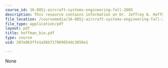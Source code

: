 ```yaml
---
course_id: 16-885j-aircraft-systems-engineering-fall-2005
description: This resource contains information on Dr. Jeffrey A. Hoffman.
file_location: /coursemedia/16-885j-aircraft-systems-engineering-fall-2005/207e063ffe1a56b717869654dc3856e1_hoffman_bio.pdf
file_type: application/pdf
layout: pdf
title: hoffman_bio.pdf
type: course
uid: 207e063ffe1a56b717869654dc3856e1

---
```

None